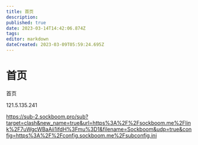 ```yaml
---
title: 首页
description: 
published: true
date: 2023-03-14T14:42:06.874Z
tags: 
editor: markdown
dateCreated: 2023-03-09T05:59:24.695Z
---
```


# 首页
首页


121.5.135.241



https://sub-2.sockboom.pro/sub?target=clash&new_name=true&url=https%3A%2F%2Fsockboom.me%2Flink%2F7uWgcWBaAii1ifdH%3Fmu%3D1&filename=Sockboom&udp=true&config=https%3A%2F%2Fconfig.sockboom.me%2Fsubconfig.ini